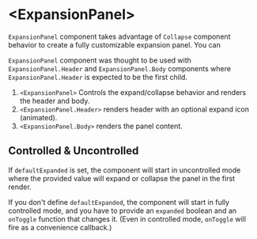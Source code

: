 # \<ExpansionPanel\>

`ExpansionPanel` component takes advantage of `Collapse` component behavior to create a fully customizable expansion panel. You can

`ExpansionPanel` component was thought to be used with `ExpansionPanel.Header` and `ExpansionPanel.Body` components where `ExpansionPanel.Header` is expected to be the first child.

1. `<ExpansionPanel>` Controls the expand/collapse behavior and renders the header and body.
2. `<ExpansionPanel.Header>` renders header with an optional expand icon (animated).
3. `<ExpansionPanel.Body>` renders the panel content.

## Controlled & Uncontrolled

If `defaultExpanded` is set, the component will start in uncontrolled mode where the provided value will expand or collapse the panel in the first render.

If you don't define `defaultExpanded`, the component will start in fully controlled mode, and you have to provide an `expanded` boolean and an `onToggle` function that changes it. (Even in controlled mode, `onToggle` will fire as a convenience callback.)
